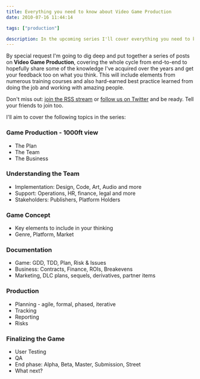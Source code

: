 ```yaml
---
title: Everything you need to know about Video Game Production
date: 2010-07-16 11:44:14

tags: ["production"]

description: In the upcoming series I'll cover everything you need to know about Video Game Production. The whole story including a happy ending.
---
```


By special request I'm going to dig deep and put together a series of
posts on **Video Game Production**, covering the whole cycle from
end-to-end to hopefully share some of the knowledge I've acquired over
the years and get your feedback too on what you think. This will include
elements from numerous training courses and also hard-earned best
practice learned from doing the job and working with amazing people.

Don't miss
out: [join the RSS
stream](http://feeds.feedburner.com/GameFreelancing) or [follow us on
Twitter](http://twitter.com/simeonpashley) and be ready. Tell your friends to join too.

I'll aim to cover the following topics in the
series:

### Game Production - 1000ft view

- The Plan
- The Team
- The Business

### Understanding the Team

- Implementation: Design, Code, Art, Audio and more
- Support: Operations, HR, finance, legal and more
- Stakeholders: Publishers, Platform Holders

### Game Concept

- Key elements to include in your thinking
- Genre, Platform, Market

### Documentation

- Game: GDD, TDD, Plan, Risk & Issues
- Business: Contracts, Finance, ROIs, Breakevens
- Marketing, DLC plans, sequels, derivatives, partner items

### Production

- Planning - agile, formal, phased, iterative
- Tracking
- Reporting
- Risks

### **Finalizing the Game**

- User Testing
- QA
- End
  phase: Alpha, Beta, Master, Submission, Street
- What next?
